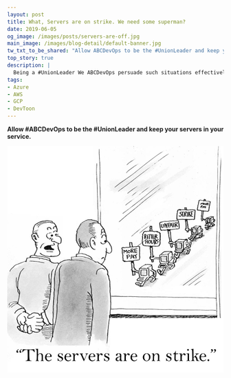 ```yaml
---
layout: post
title: What, Servers are on strike. We need some superman?
date: 2019-06-05
og_image: /images/posts/servers-are-off.jpg
main_image: /images/blog-detail/default-banner.jpg
tw_txt_to_be_shared: "Allow ABCDevOps to be the #UnionLeader and keep your servers in your service. Happy #DevOps, #AWS, #Azure, #Cloud, #Google, #GCP."
top_story: true
description: |
  Being a #UnionLeader We ABCDevOps persuade such situations effectively. Allow us to keep your service running.
tags:
- Azure
- AWS
- GCP
- DevToon
---
```


**Allow #ABCDevOps to be the #UnionLeader and keep your servers in your service.**

![Where are you going? Our clients are still in queue.](/images/posts/servers-are-off.jpg)